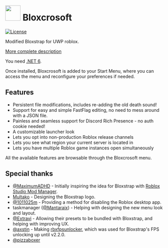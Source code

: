 # <img src="https://raw.githubusercontent.com/PacfcpOFC/bloxscrosoft/main/Images/Bloxscrosoft.png" width="48"/> Bloxcrosoft

[![License](https://img.shields.io/github/license/pizzaboxer/bloxstrap)](https://github.com/pizzaboxer/bloxstrap/blob/main/LICENSE)

Modified Bloxstrap for UWP roblox.

[More complete description](https://github.com/pizzabloxer/bloxstrap)

You need [.NET 6](https://aka.ms/dotnet-core-applaunch?missing_runtime=true&arch=x64&rid=win11-x64&apphost_version=6.0.16&gui=true).

Once installed, Bloxcrosoft is added to your Start Menu, where you can access the menu and reconfigure your preferences if needed.
 
## Features

* Persistent file modifications, includes re-adding the old death sound!
* Support for easy and simple FastFlag editing, no need to mess around with a JSON file.
* Painless and seamless support for Discord Rich Presence - no auth cookie needed!
* A customizable launcher look
* Lets you opt into non-production Roblox release channels
* Lets you see what region your current server is located in
* Lets you have multiple Roblox game instances open simultaneously

All the available features are browsable through the Bloxcrosoft menu.

## Special thanks
* [@MaximumADHD](https://github.com/MaximumADHD) - Initially inspiring the idea for Bloxstrap with [Roblox Studio Mod Manager](https://github.com/MaximumADHD/Roblox-Studio-Mod-Manager).
* [Multako](https://www.roblox.com/users/2485612194/profile) - Designing the Bloxstrap logo.
* [@1011025m](https://github.com/1011025m) - Providing a method for disabling the Roblox desktop app.
* taskmanager ([@Mantaraix](https://github.com/Mantaraix)) - Helping with designing the new menu look and layout.
* [@Extravi](https://github.com/Extravi) - Allowing their presets to be bundled with Bloxstrap, and helping with improving UX.
* [@axstin](https://github.com/axstin) - Making [rbxfpsunlocker](https://github.com/axstin/rbxfpsunlocker), which was used for Bloxstrap's FPS unlocking up until v2.2.0.
* [@pizzaboxer](https://github.com/pizzaboxer)
